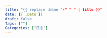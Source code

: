```yaml
---
title: "{{ replace .Name "-" " " | title }}"
date: {{ .Date }}
draft: false
Tags: [""]
Categories: ["日志"]
---
```


